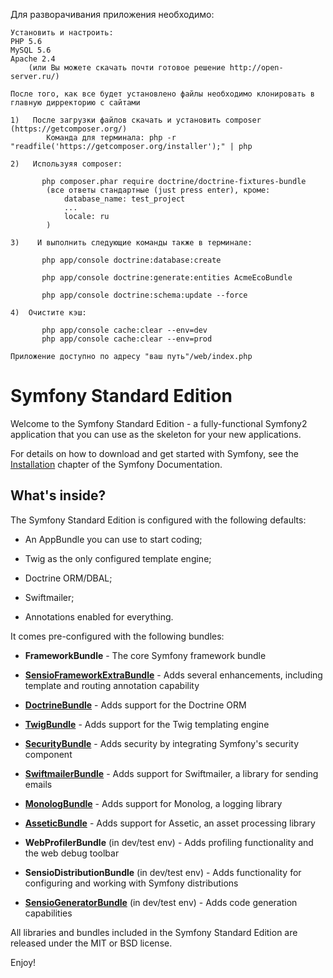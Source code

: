 Для разворачивания приложения необходимо:

    Установить и настроить:
    PHP 5.6
    MySQL 5.6
    Apache 2.4
        (или Вы можете скачать почти готовое решение http://open-server.ru/)

    После того, как все будет установлено файлы необходимо клонировать в главную дирректорию с сайтами

    1)   После загрузки файлов скачать и установить composer (https://getcomposer.org/)
            Команда для терминала: php -r "readfile('https://getcomposer.org/installer');" | php

    2)   Используяя composer:

           php composer.phar require doctrine/doctrine-fixtures-bundle
            (все ответы стандартные (just press enter), кроме:
                database_name: test_project
                ...
                locale: ru
            )

    3)    И выполнить следующие команды также в терминале:

           php app/console doctrine:database:create

           php app/console doctrine:generate:entities AcmeEcoBundle

           php app/console doctrine:schema:update --force

    4)  Очистите кэш:

           php app/console cache:clear --env=dev
           php app/console cache:clear --env=prod

    Приложение доступно по адресу "ваш путь"/web/index.php

Symfony Standard Edition
========================

Welcome to the Symfony Standard Edition - a fully-functional Symfony2
application that you can use as the skeleton for your new applications.

For details on how to download and get started with Symfony, see the
[Installation][1] chapter of the Symfony Documentation.

What's inside?
--------------

The Symfony Standard Edition is configured with the following defaults:

  * An AppBundle you can use to start coding;

  * Twig as the only configured template engine;

  * Doctrine ORM/DBAL;

  * Swiftmailer;

  * Annotations enabled for everything.

It comes pre-configured with the following bundles:

  * **FrameworkBundle** - The core Symfony framework bundle

  * [**SensioFrameworkExtraBundle**][6] - Adds several enhancements, including
    template and routing annotation capability

  * [**DoctrineBundle**][7] - Adds support for the Doctrine ORM

  * [**TwigBundle**][8] - Adds support for the Twig templating engine

  * [**SecurityBundle**][9] - Adds security by integrating Symfony's security
    component

  * [**SwiftmailerBundle**][10] - Adds support for Swiftmailer, a library for
    sending emails

  * [**MonologBundle**][11] - Adds support for Monolog, a logging library

  * [**AsseticBundle**][12] - Adds support for Assetic, an asset processing
    library

  * **WebProfilerBundle** (in dev/test env) - Adds profiling functionality and
    the web debug toolbar

  * **SensioDistributionBundle** (in dev/test env) - Adds functionality for
    configuring and working with Symfony distributions

  * [**SensioGeneratorBundle**][13] (in dev/test env) - Adds code generation
    capabilities

All libraries and bundles included in the Symfony Standard Edition are
released under the MIT or BSD license.

Enjoy!

[1]:  http://symfony.com/doc/2.5/book/installation.html
[6]:  http://symfony.com/doc/2.5/bundles/SensioFrameworkExtraBundle/index.html
[7]:  http://symfony.com/doc/2.5/book/doctrine.html
[8]:  http://symfony.com/doc/2.5/book/templating.html
[9]:  http://symfony.com/doc/2.5/book/security.html
[10]: http://symfony.com/doc/2.5/cookbook/email.html
[11]: http://symfony.com/doc/2.5/cookbook/logging/monolog.html
[12]: http://symfony.com/doc/2.5/cookbook/assetic/asset_management.html
[13]: http://symfony.com/doc/2.5/bundles/SensioGeneratorBundle/index.html
